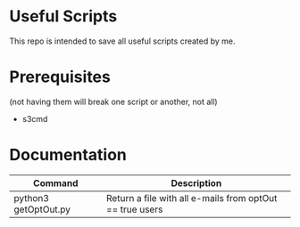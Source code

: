 # Useful Scripts

This repo is intended to save all useful scripts created by me. 

# Prerequisites

(not having them will break one script or another, not all)

- s3cmd


# Documentation

| Command | Description |
| --- | --- |
| python3 getOptOut.py | Return a file with all e-mails from optOut == true users |


